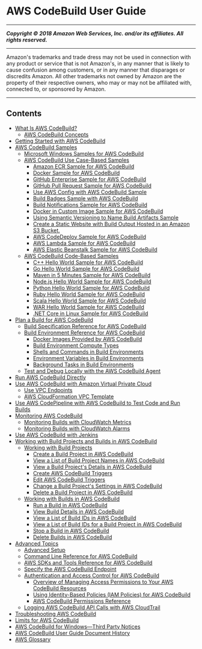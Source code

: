 # AWS CodeBuild User Guide

-----
*****Copyright &copy; 2018 Amazon Web Services, Inc. and/or its affiliates. All rights reserved.*****

-----
Amazon's trademarks and trade dress may not be used in 
     connection with any product or service that is not Amazon's, 
     in any manner that is likely to cause confusion among customers, 
     or in any manner that disparages or discredits Amazon. All other 
     trademarks not owned by Amazon are the property of their respective
     owners, who may or may not be affiliated with, connected to, or 
     sponsored by Amazon.

-----
## Contents
+ [What Is AWS CodeBuild?](welcome.md)
   + [AWS CodeBuild Concepts](concepts.md)
+ [Getting Started with AWS CodeBuild](getting-started.md)
+ [AWS CodeBuild Samples](samples.md)
   + [Microsoft Windows Samples for AWS CodeBuild](sample-windows.md)
   + [AWS CodeBuild Use Case-Based Samples](use-case-based-samples.md)
      + [Amazon ECR Sample for AWS CodeBuild](sample-ecr.md)
      + [Docker Sample for AWS CodeBuild](sample-docker.md)
      + [GitHub Enterprise Sample for AWS CodeBuild](sample-github-enterprise.md)
      + [GitHub Pull Request Sample for AWS CodeBuild](sample-github-pull-request.md)
      + [Use AWS Config with AWS CodeBuild Sample](how-to-integrate-config.md)
      + [Build Badges Sample with AWS CodeBuild](sample-build-badges.md)
      + [Build Notifications Sample for AWS CodeBuild](sample-build-notifications.md)
      + [Docker in Custom Image Sample for AWS CodeBuild](sample-docker-custom-image.md)
      + [Using Semantic Versioning to Name Build Artifacts Sample](sample-buildspec-artifact-naming.md)
      + [Create a Static Website with Build Output Hosted in an Amazon S3 Bucket.](sample-disable-artifact-encryption.md)
      + [AWS CodeDeploy Sample for AWS CodeBuild](sample-codedeploy.md)
      + [AWS Lambda Sample for AWS CodeBuild](sample-lambda.md)
      + [AWS Elastic Beanstalk Sample for AWS CodeBuild](sample-elastic-beanstalk.md)
   + [AWS CodeBuild Code-Based Samples](code-based-samples.md)
      + [C++ Hello World Sample for AWS CodeBuild](sample-c-plus-plus-hw.md)
      + [Go Hello World Sample for AWS CodeBuild](sample-go-hw.md)
      + [Maven in 5 Minutes Sample for AWS CodeBuild](sample-maven-5m.md)
      + [Node.js Hello World Sample for AWS CodeBuild](sample-nodejs-hw.md)
      + [Python Hello World Sample for AWS CodeBuild](sample-python-hw.md)
      + [Ruby Hello World Sample for AWS CodeBuild](sample-ruby-hw.md)
      + [Scala Hello World Sample for AWS CodeBuild](sample-scala-hw.md)
      + [WAR Hello World Sample for AWS CodeBuild](sample-war-hw.md)
      + [.NET Core in Linux Sample for AWS CodeBuild](sample-net-core-linux.md)
+ [Plan a Build for AWS CodeBuild](planning.md)
   + [Build Specification Reference for AWS CodeBuild](build-spec-ref.md)
   + [Build Environment Reference for AWS CodeBuild](build-env-ref.md)
      + [Docker Images Provided by AWS CodeBuild](build-env-ref-available.md)
      + [Build Environment Compute Types](build-env-ref-compute-types.md)
      + [Shells and Commands in Build Environments](build-env-ref-cmd.md)
      + [Environment Variables in Build Environments](build-env-ref-env-vars.md)
      + [Background Tasks in Build Environments](build-env-ref-background-tasks.md)
   + [Test and Debug Locally with the AWS CodeBuild Agent](use-codebuild-agent.md)
+ [Run AWS CodeBuild Directly](how-to-run.md)
+ [Use AWS CodeBuild with Amazon Virtual Private Cloud](vpc-support.md)
   + [Use VPC Endpoints](use-vpc-endpoints-with-codebuild.md)
   + [AWS CloudFormation VPC Template](cloudformation-vpc-template.md)
+ [Use AWS CodePipeline with AWS CodeBuild to Test Code and Run Builds](how-to-create-pipeline.md)
+ [Monitoring AWS CodeBuild](monitoring-builds.md)
   + [Monitoring Builds with CloudWatch Metrics](monitoring-metrics.md)
   + [Monitoring Builds with CloudWatch Alarms](monitoring-alarms.md)
+ [Use AWS CodeBuild with Jenkins](jenkins-plugin.md)
+ [Working with Build Projects and Builds in AWS CodeBuild](builds-projects-and-builds.md)
   + [Working with Build Projects](working-with-build-projects.md)
      + [Create a Build Project in AWS CodeBuild](create-project.md)
      + [View a List of Build Project Names in AWS CodeBuild](view-project-list.md)
      + [View a Build Project's Details in AWS CodeBuild](view-project-details.md)
      + [Create AWS CodeBuild Triggers](trigger-create.md)
      + [Edit AWS CodeBuild Triggers](triggers-edit.md)
      + [Change a Build Project's Settings in AWS CodeBuild](change-project.md)
      + [Delete a Build Project in AWS CodeBuild](delete-project.md)
   + [Working with Builds in AWS CodeBuild](builds-working.md)
      + [Run a Build in AWS CodeBuild](run-build.md)
      + [View Build Details in AWS CodeBuild](view-build-details.md)
      + [View a List of Build IDs in AWS CodeBuild](view-build-list.md)
      + [View a List of Build IDs for a Build Project in AWS CodeBuild](view-builds-for-project.md)
      + [Stop a Build in AWS CodeBuild](stop-build.md)
      + [Delete Builds in AWS CodeBuild](delete-builds.md)
+ [Advanced Topics](advanced-topics.md)
   + [Advanced Setup](setting-up.md)
   + [Command Line Reference for AWS CodeBuild](cmd-ref.md)
   + [AWS SDKs and Tools Reference for AWS CodeBuild](sdk-ref.md)
   + [Specify the AWS CodeBuild Endpoint](endpoint-specify.md)
   + [Authentication and Access Control for AWS CodeBuild](auth-and-access-control.md)
      + [Overview of Managing Access Permissions to Your AWS CodeBuild Resources](auth-and-access-control-iam-access-control-identity-based.md)
      + [Using Identity-Based Policies (IAM Policies) for AWS CodeBuild](auth-and-access-control-iam-identity-based-access-control.md)
      + [AWS CodeBuild Permissions Reference](auth-and-access-control-permissions-reference.md)
   + [Logging AWS CodeBuild API Calls with AWS CloudTrail](cloudtrail.md)
+ [Troubleshooting AWS CodeBuild](troubleshooting.md)
+ [Limits for AWS CodeBuild](limits.md)
+ [AWS CodeBuild for Windows—Third Party Notices](notice.md)
+ [AWS CodeBuild User Guide Document History](history.md)
+ [AWS Glossary](glossary.md)